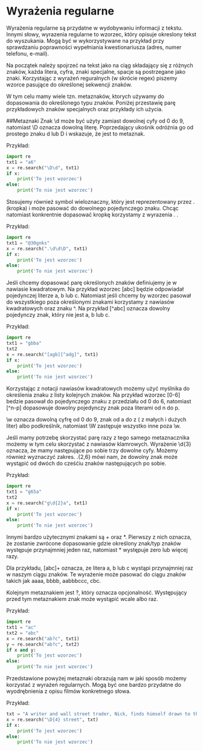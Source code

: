 # Wyrażenia regularne



Wyrażenia regularne są przydatne w wydobywaniu informacji z tekstu.
Innymi słowy, wyrazenia regularne to wzorzec, który opisuje okreslony tekst do wyszukania.
Mogą być w wykorzystywane na przykład przy sprawdzaniu poprawności wypełniania kwestionariusza
(adres, numer telefonu, e-mail).


Na początek należy spojrzeć na tekst jako na ciąg składający się z różnych znaków, 
każda litera, cyfra, znaki specjalne, spacje są postrzegane jako znaki. Korzystając z
wyrażeń reguralnych (w skrócie regex) piszemy wzorce pasujące do określonej sekwencji znaków.

W tym celu mamy wiele tzn. metaznaków, ktorych używamy do dopasowania do określonego typu 
znaków. Poniżej przestawię parę przykładowych znaków specjalnych oraz przykłady ich użycia.

##Metaznaki
Znak \d może być użyty zamiast dowolnej cyfy od 0 do 9, natomiast \D oznacza dowolną literę. Poprzedający ukośnik odróżnia go od
prostego znaku d lub D i wskazuje, że jest to metaznak.

Przykład:

```python
import re
txt1 = "a6"
x = re.search("\D\d", txt1)
if x:
    print('To jest wzorzec')
else:
    print('To nie jest wzorzec')
```
Stosujemy również symbol wieloznaczny, który jest reprezentowany przez . (kropka) i może pasować
do dowolnego pojedynczego znaku. Chcąc natomiast konkrentnie dopasować kropkę korzystamy z wyrazenia \. .

Przykład:

```python
import re
txt1 = "@30gnks"
x = re.search(".\d\d\D", txt1)
if x:
    print('To jest wzorzec')
else:
    print('To nie jest wzorzec')
```
Jeśli chcemy dopasować parę określonych znaków definiujemy je w nawiasie kwadratowym. Na przykład
wzorzec [abc] będzie odpowiadał pojedynczej literze a, b lub c.
Natomiast jeśli chcemy by wzorzec pasował do wszystkiego poza określonymi znakami korzystamy z nawiasów
kwadratowych oraz znaku ^. Na przykład [^abc] oznacza dowolny pojedynczy znak, który nie jest
a, b lub c.

Przykład:
```python
import re
txt1 = "gbba"
txt2
x = re.search("[agb][^adg]", txt1)
if x:
    print('To jest wzorzec')
else:
    print('To nie jest wzorzec')
```


Korzystając z notacji nawiasów kwadratowych możemy użyć myślnika do określenia znaku z listy kolejnych znaków.
Na przykład wzorzec [0-6] bedzie pasował do pojedynczego znaku z przedziału od 0 do 6, natomiast
[^n-p] dopasowuje dowolny pojedynczy znak poza literami od n do p.

\w oznacza dowolną cyfrę od 0 do 9, znak od a do z ( z małych i dużych liter) albo podkreślnik, natomiast
\W zastępuje wszystko inne poza \w.

Jeśli mamy potrzebę skorzystać parę razy z tego samego metaznacznika możemy w tym celu skorzystać z 
nawiasów klamrowych. Wyrażenie \d{3} oznacza, że mamy następujące po sobie trzy dowolne cyfy. Możemy
również wyznaczyć zakres. .{2,6} mówi nam, że dowolny znak może wystąpić od dwóch do cześćiu znaków
następujących po sobie.

Przykład:
```python
import re
txt1 = "g65a"
txt2
x = re.search("g\d{2}a", txt1)
if x:
    print('To jest wzorzec')
else:
    print('To nie jest wzorzec')
```


Innymi bardzo użytecznymi znakami są + oraz *. Pierwszy z nich oznacza, że zostanie zwrócone dopasowanie
gdzie określony znak/typ znaków występuje przynajmniej jeden raz, natomiast * występuje zero
lub więcej razy.

Dla przykładu, [abc]+ oznacza, ze litera a, b lub c wystąpi przynajmniej raz w naszym ciągu znaków.
Te wyrażenie może pasować do ciągu znaków takich jak aaaa, bbbb, aabbbccc, cbc.

Kolejnym metaznakiem jest ?, który oznacza opcjonalność. Występujący przed tym metaznakiem znak
może wystąpić wcale albo raz. 

Przykład:

```python
import re
txt1 = "ac"
txt2 = "abc"
x = re.search("ab?c", txt1)
y = re.search("ab?c", txt2)
if x and y:
    print('To jest wzorzec')
else:
    print('To nie jest wzorzec')
```

Przedstawione powyżej metaznaki obrazują nam w jaki sposób możemy korzystać z wyrażeń regularnych.
Mogą być one bardzo przydatne do wyodrębnienia z opisu filmów konkretnego słowa.

Przykład:

```python
txt = "A writer and wall street trader, Nick, finds himself drawn to the past and lifestyle of his neighbor, Jay Gatsby."
x = re.search("\D{4} street", txt)
if x:
    print('To jest wzorzec')
else:
    print('To nie jest wzorzec')

```






















